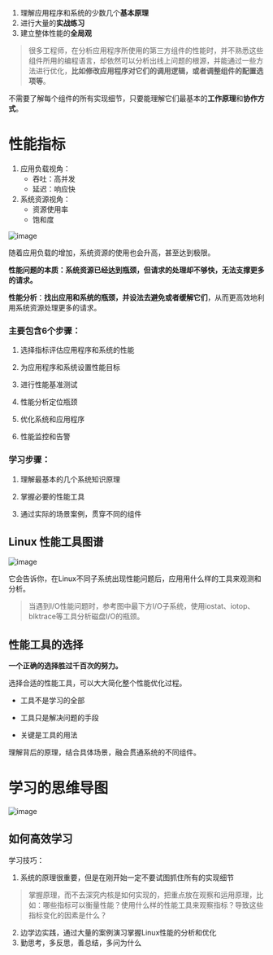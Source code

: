 1. 理解应用程序和系统的少数几个**基本原理**
2. 进行大量的**实战练习**
3. 建立整体性能的**全局观**

> 很多工程师，在分析应用程序所使用的第三方组件的性能时，并不熟悉这些组件所用的编程语言，却依然可以分析出线上问题的根源，并能通过一些方法进行优化，**比如修改应用程序对它们的调用逻辑，或者调整组件的配置选项等**。

不需要了解每个组件的所有实现细节，只要能理解它们最基本的**工作原理**和**协作方式**。

# 性能指标

1. 应用负载视角：
   - 吞吐：高并发
   - 延迟：响应快
2. 系统资源视角：
   - 资源使用率
   - 饱和度

![image](https://static001.geekbang.org/resource/image/92/1d/920601da775da08844d231bc2b4c301d.png)

随着应用负载的增加，系统资源的使用也会升高，甚至达到极限。

**性能问题的本质：系统资源已经达到瓶颈，但请求的处理却不够快，无法支撑更多的请求。**

**性能分析**：**找出应用和系统的瓶颈，并设法去避免或者缓解它们**，从而更高效地利用系统资源处理更多的请求。

### 主要包含6个步骤：

1. 选择指标评估应用程序和系统的性能

2. 为应用程序和系统设置性能目标

3. 进行性能基准测试

4. 性能分析定位瓶颈

5. 优化系统和应用程序

6. 性能监控和告警

### 学习步骤：

1. 理解最基本的几个系统知识原理

2. 掌握必要的性能工具

3. 通过实际的场景案例，贯穿不同的组件

## Linux 性能工具图谱

![image](https://static001.geekbang.org/resource/image/9e/7a/9ee6c1c5d88b0468af1a3280865a6b7a.png)

它会告诉你，在Linux不同子系统出现性能问题后，应用用什么样的工具来观测和分析。

> 当遇到I/O性能问题时，参考图中最下方I/O子系统，使用iostat、iotop、blktrace等工具分析磁盘I/O的瓶颈。

## 性能工具的选择

**一个正确的选择胜过千百次的努力。**

选择合适的性能工具，可以大大简化整个性能优化过程。

- 工具不是学习的全部

- 工具只是解决问题的手段

- 关键是工具的用法

理解背后的原理，结合具体场景，融会贯通系统的不同组件。

# 学习的思维导图

![image](https://static001.geekbang.org/resource/image/0f/ba/0faf56cd9521e665f739b03dd04470ba.png)

## 如何高效学习

学习技巧：

1. 系统的原理很重要，但是在刚开始一定不要试图抓住所有的实现细节

> 掌握原理，而不去深究内核是如何实现的，把重点放在观察和运用原理，比如：哪些指标可以衡量性能？使用什么样的性能工具来观察指标？导致这些指标变化的因素是什么？

2. 边学边实践，通过大量的案例演习掌握Linux性能的分析和优化
3. 勤思考，多反思，善总结，多问为什么
